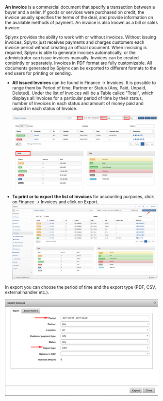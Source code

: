 **An invoice** is a commercial document that specify a transaction between a buyer and a seller. 
If goods or services were purchased on credit, the invoice usually specifies the terms of the deal, 
and provide information on the available methods of payment. 
An invoice is also known as a bill or sales invoice.

Splynx provides the ability to work with or without invoices.
Without issuing invoices, Splynx just receives payments and charges customers each invoice 
period without creating an official document. When invoicing is required,
Splynx is able to generate invoices automatically, or the administrator can issue invoices manually.
Invoices can be created conjointly or separately. Invoices in PDF format are fully customizable.
All documents generated by Splynx can be exported to different formats to the end users for
printing or sending.

* **All issued Invoices** can be found in Finance → Invoices. It is possible to range them by Period of time, Partner or Status (Any, Paid, Unpaid, Deleted). Under the list of Invoices will be a Table called "Total", which displays all Invoices for a particular period of time by their status, number of Invoices in each status and amount of money paid and unpaid in each status of Invoice. 

  ![Invoices page](./invoices_main.png?w=320)

* **To print or to export the list of invoices** for accounting purposes, click on Finance → Invoices and click on Export.
	![Invoices Export](./export_invoices.png?w=320)
	

In export you can choose the period of time and the export type (PDF, CSV, external handler etc.).
 
![Invoices Details](./export_details.png?w=350)